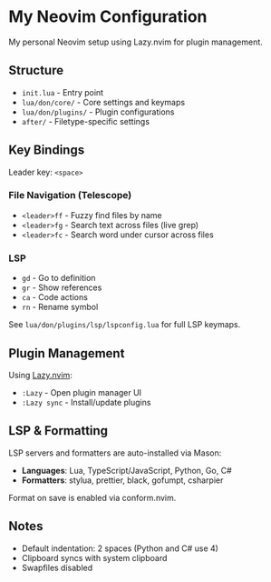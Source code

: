 # My Neovim Configuration

My personal Neovim setup using Lazy.nvim for plugin management.

## Structure

- `init.lua` - Entry point
- `lua/don/core/` - Core settings and keymaps
- `lua/don/plugins/` - Plugin configurations
- `after/` - Filetype-specific settings

## Key Bindings

Leader key: `<space>`

### File Navigation (Telescope)
- `<leader>ff` - Fuzzy find files by name
- `<leader>fg` - Search text across files (live grep)
- `<leader>fc` - Search word under cursor across files

### LSP
- `gd` - Go to definition
- `gr` - Show references
- `ca` - Code actions
- `rn` - Rename symbol

See `lua/don/plugins/lsp/lspconfig.lua` for full LSP keymaps.

## Plugin Management

Using [Lazy.nvim](https://github.com/folke/lazy.nvim):
- `:Lazy` - Open plugin manager UI
- `:Lazy sync` - Install/update plugins

## LSP & Formatting

LSP servers and formatters are auto-installed via Mason:
- **Languages**: Lua, TypeScript/JavaScript, Python, Go, C#
- **Formatters**: stylua, prettier, black, gofumpt, csharpier

Format on save is enabled via conform.nvim.

## Notes

- Default indentation: 2 spaces (Python and C# use 4)
- Clipboard syncs with system clipboard
- Swapfiles disabled
